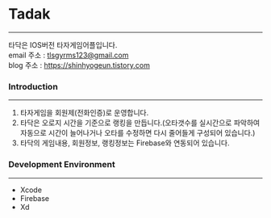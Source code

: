 # Tadak
------------
타닥은 IOS버전 타자게임어플입니다.<br />
email 주소 : tlsgyrms123@gmail.com<br />
blog 주소 : https://shinhyogeun.tistory.com<br />

### Introduction
------------
1. 타자게임을 회원제(전화인증)로 운영합니다.
2. 타닥은 오로지 시간을 기준으로 랭킹을 만듭니다.(오타갯수를 실시간으로 파악하여 자동으로 시간이 늘어나거나 오타를 수정하면 다시 줄어들게 구성되어 있습니다.)
3. 타닥의 게임내용, 회원정보, 랭킹정보는 Firebase와 연동되어 있습니다.

### Development Environment
------------
- Xcode
- Firebase
- Xd
